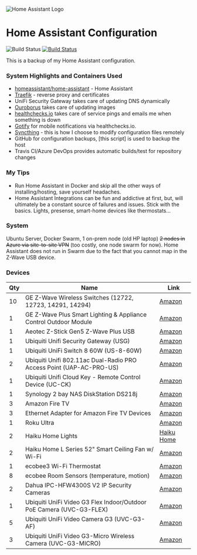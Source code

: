 ![Home Assistant Logo](https://upload.wikimedia.org/wikipedia/commons/thumb/6/6e/Home_Assistant_Logo.svg/240px-Home_Assistant_Logo.svg.png)

# Home Assistant Configuration

![Build Status](https://travis-ci.org/joe-scalise/HomeAssistantConfig.svg?branch=master) [![Build Status](https://dev.azure.com/joescalise/HomeAssistant/_apis/build/status/joe-scalise.HomeAssistantConfig?branchName=local-changes)](https://dev.azure.com/joescalise/HomeAssistant/_build/latest?definitionId=1?branchName=local-changes)

This is a backup of my Home Assistant configuration.

### System Highlights and Containers Used

* [homeassistant/home-assistant](https://hub.docker.com/r/homeassistant/home-assistant/) - Home Assistant
* [Traefik](https://hub.docker.com/r/_/traefik/) - reverse proxy and certificates
* UniFi Security Gateway takes care of updating DNS dynamically
* [Ouroborus](https://hub.docker.com/r/pyouroboros/ouroboros) takes care of updating images
* [healthchecks.io](https://healthchecks.io/) takes care of service pings and emails me when something is down
* [Gotify](https://hub.docker.com/r/gotify/server) for mobile notifications via healthchecks.io.
* [Syncthing](https://hub.docker.com/r/linuxserver/syncthing/) - this is how I choose to modify configuration files remotely
* GitHub for configuration backups, [this script] is used to backup the host
* Travis CI/Azure DevOps provides automatic builds/test for repository changes

### My Tips

* Run Home Assistant in Docker and skip all the other ways of installing/hosting, save yourself headaches.
* Home Assistant Integrations can be fun and addictive at first, but, will ultimately be a constant source of failures and issues.  Stick with the basics.  Lights, presense, smart-home devices like thermostats...

### System

Ubuntu Server, Docker Swarm, 1 on-prem node (old HP laptop) ~~2 nodes in Azure via site-to-site VPN~~ (too costly, one node swarm for now).  Home Assistant does not run in Swarm due to the fact that you cannot map in the Z-Wave USB device.

### Devices

| Qty   | Name                                                  | Link |
| ----- | ----------------------------------------------------- | ---- |
| 10 | GE Z-Wave Wireless Switches (12722, 12723, 14291, 14294) | [Amazon](https://amzn.to/2XmCIb2) |
| 1 | GE Z-Wave Plus Smart Lighting & Appliance Control Outdoor Module | [Amazon](https://amzn.to/32Nk1yf) |
| 1 | Aeotec Z-Stick Gen5 Z-Wave Plus USB | [Amazon](https://amzn.to/32NZ5qS) |
| 1 | Ubiquiti Unifi Security Gateway (USG) | [Amazon](https://amzn.to/2CM7HUd) |
| 1 | Ubiquiti UniFi Switch 8 60W (US-8-60W) | [Amazon](*https://amzn.to/374BpSp) |
| 2 | Ubiquiti Unifi 802.11ac Dual-Radio PRO Access Point (UAP-AC-PRO-US)| [Amazon](https://amzn.to/2KkbsnZ) |
| 1 | Ubiquiti Unifi Cloud Key - Remote Control Device (UC-CK)| [Amazon](https://amzn.to/2CIQBqz) |
| 1 | Synology 2 bay NAS DiskStation DS218j | [Amazon](https://amzn.to/2KhXxiv) |
| 3 | Amazon Fire TV  | [Amazon](https://amzn.to/33RzoH6) |
| 3 | Ethernet Adapter for Amazon Fire TV Devices | [Amazon](https://amzn.to/2pitaB5) |
| 1 | Roku Ultra  | [Amazon](https://amzn.to/2QqCgXw) |
| 2 | Haiku Home Lights | [Haiku Home](https://www.haikuhome.com/) |
| 2 | Haiku Home L Series 52" Smart Ceiling Fan w/ Wi-Fi | [Amazon](https://amzn.to/2rLd3Nr) |
| 1 | ecobee3 Wi-Fi Thermostat | [Amazon](https://amzn.to/2Oh3Gwo) |
| 8 | ecobee Room Sensors (temperature, motion) | [Amazon](https://amzn.to/2CKC4dQ) |
| 2 | Dahua IPC-HFW4300S V2 IP Security Cameras | [Amazon](https://amzn.to/2rLJBqz) |
| 1 | Ubiquiti UniFi Video G3 Flex Indoor/Outdoor PoE Camera (UVC-G3-FLEX) | [Amazon](https://amzn.to/2NKBCm2) |
| 5 | Ubiquiti UniFi Video Camera G3 (UVC-G3-AF) | [Amazon](https://amzn.to/33MdTaI) |
| 3 | Ubiquiti UniFi Video G3-Micro Wireless Camera (UVC-G3-MICRO)| [Amazon](https://amzn.to/357a2Fl) |

